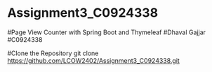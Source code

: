 # Assignment3_C0924338
#Page View Counter with Spring Boot and Thymeleaf
#Dhaval Gajjar
#C0924338

#Clone the Repository
git clone https://github.com/LCOW2402/Assignment3_C0924338.git
